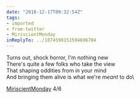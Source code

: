 ```yaml
---
date: "2018-12-17T09:32:54Z"
tags:
- imported
- from-twitter
- MiriscientMonday
inReplyTo: ../1074598151594696704
---
```

Turns out, shock horror, I'm nothing new\
There's quite a few folks who take the view\
That shaping oddities from in your mind\
And bringing them alive is what we're _meant_ to do\

[MiriscientMonday](/tags/miriscientmonday) 4/6
